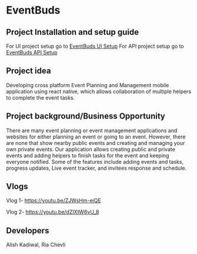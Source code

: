 # EventBuds

## Project Installation and setup guide

For UI project setup go to [EventBuds UI Setup](https://github.com/alishkad7865/EventBuds/blob/main/event-buds-ui/README.md)
For API project setup go to [EventBuds API Setup](https://github.com/alishkad7865/EventBuds/blob/main/event-buds-api/README.md)

## Project idea

Developing cross platform Event Planning and Management mobile application using react native, which allows collaboration of multiple helpers to complete the event tasks.

## Project background/Business Opportunity

There are many event planning or event management applications and websites for either planning an event or going to an event. However, there are none that show nearby public events and creating and managing your own private events. Our application allows creating public and private events and adding helpers to finish tasks for the event and keeping everyone notified. Some of the features include adding events and tasks, progress updates, Live event tracker, and invitees response and schedule.

## Vlogs

Vlog 1- https://youtu.be/ZJWsHm-ejQE

Vlog 2- https://youtu.be/dZlXtW6vU_8

## Developers

Alish Kadiwal, Ria Chevli
